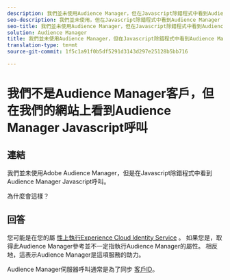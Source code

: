 ```yaml
---
description: 我們並未使用Audience Manager，但在Javascript除錯程式中看到Audience Manager Javascript呼叫——原因為何？
seo-description: 我們並未使用，但在Javascript除錯程式中看到Audience Manager Javascript呼叫——原因何在？
seo-title: 我們並未使用Audience Manager，但在Javascript除錯程式中看到Audience Manager Javascript呼叫——原因為何？
solution: Audience Manager
title: 我們並未使用Audience Manager，但在Javascript除錯程式中看到Audience Manager Javascript呼叫——原因為何？
translation-type: tm+mt
source-git-commit: 1f5c1a91f0b5df5291d3143d297e25128b5bb716

---
```



# 我們不是Audience Manager客戶，但在我們的網站上看到Audience Manager Javascript呼叫

## 連結

我們並未使用Adobe Audience Manager，但是在Javascript除錯程式中看到Audience Manager Javascript呼叫。

為什麼會這樣？

## 回答

您可能是在您的屬 [性上執行Experience Cloud Identity Service](https://docs.adobe.com/content/help/en/id-service/using/home.html) 。 如果您是，取得此Audience Manager參考並不一定指執行Audience Manager的屬性。 相反地，這表示Audience Manager是這項服務的助力。

Audience Manager伺服器呼叫通常是為了同步 [客戶ID](https://docs.adobe.com/content/help/en/id-service/using/id-service-api/methods/setcustomerids.html)。
